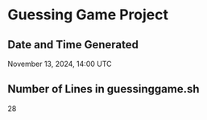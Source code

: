 # Guessing Game Project

## Date and Time Generated
November 13, 2024, 14:00 UTC

## Number of Lines in guessinggame.sh
28
